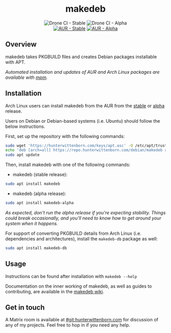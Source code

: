 <h1 align="center">makedeb</h1>
<div align="center">
<img alt="Drone CI - Stable" src="https://img.shields.io/drone/build/hwittenborn/makedeb/stable?label=stable&server=https%3A%2F%2Fdrone.hunterwittenborn.com">
<img alt="Drone CI - Alpha" src="https://img.shields.io/drone/build/hwittenborn/makedeb/alpha?label=alpha&server=https%3A%2F%2Fdrone.hunterwittenborn.com">
</div>
<div align="center">
<a href="https://aur.archlinux.org/packages/makedeb/"><img alt="AUR - Stable" src="https://img.shields.io/badge/AUR-stable-informational"></a>
<a href="https://aur.archlinux.org/packages/makedeb-alpha/"><img alt="AUR - Alpha" src="https://img.shields.io/badge/AUR-alpha-informational"></a>
</div>


## Overview ##
makedeb takes PKGBUILD files and creates Debian packages installable with APT.

*Automated installation and updates of AUR and Arch Linux packages are available with [mpm](https://github.com/hwittenborn/mpm).*

## Installation ##
Arch Linux users can install makedeb from the AUR from the [stable](https://aur.archlinux.org/packages/makedeb/) or [alpha](https://aur.archlinux.org/packages/makedeb-alpha/) release.

Users on Debian or Debian-based systems (i.e. Ubuntu) should follow the below instructions.

First, set up the repository with the following commands:
```sh
sudo wget 'https://hunterwittenborn.com/keys/apt.asc' -O /etc/apt/trusted.gpg.d/hwittenborn.asc
echo 'deb [arch=all] https://repo.hunterwittenborn.com/debian/makedeb any main' | sudo tee /etc/apt/sources.list.d/makedeb.list
sudo apt update
```
Then, install makedeb with one of the following commands:
- makedeb (stable release):
```sh
sudo apt install makedeb
```
- makedeb (alpha release):
```sh
sudo apt install makedeb-alpha
```

*As expected, don't run the alpha release if you're expecting stability. Things could break occasionally, and you'll need to know how to get around your system when it happens.*

For support of converting PKGBUILD details from Arch Linux (i.e. dependencies and architectures), install the `makedeb-db` package as well:
```sh
sudo apt install makedeb-db
```


## Usage ##
Instructions can be found after installation with `makedeb --help`

Documentation on the inner working of makedeb, as well as guides to contributing, are available in the [makedeb wiki](https://github.com/hwittenborn/makedeb/wiki).

## Get in touch ##
A Matrix room is available at [#git:hunterwittenborn.com](https://matrix.to/#/#git:hunterwittenborn.com) for discussion of any of my projects. Feel free to hop in if you need any help.
